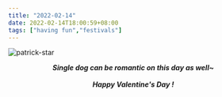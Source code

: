 ```yaml
---
title: "2022-02-14"
date: 2022-02-14T18:00:59+08:00
tags: ["having fun","festivals"]
---
```


![patrick-star](https://gcore.jsdelivr.net/gh/AlexLiu2022/resources/img/patrick-star.png)

<center><strong><i>
Single dog can be romantic on this day as well~
<i></strong> </center> 

<br>

<center><strong><i>
Happy Valentine's Day !
<i><strong> </center>

<style>
h1{
  margin: 0 !important;
}
</style>